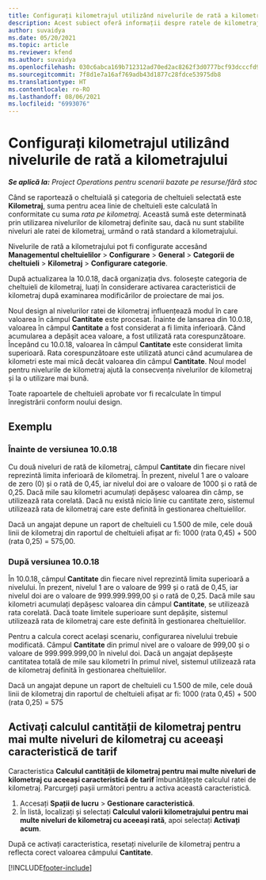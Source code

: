 ```yaml
---
title: Configurați kilometrajul utilizând nivelurile de rată a kilometrajului
description: Acest subiect oferă informații despre ratele de kilometraj și nivelurile de kilometraj.
author: suvaidya
ms.date: 05/20/2021
ms.topic: article
ms.reviewer: kfend
ms.author: suvaidya
ms.openlocfilehash: 030c6abca169b712312ad70ed2ac8262f3d0777bcf93dcccfd956f2f9e0ea77c
ms.sourcegitcommit: 7f8d1e7a16af769adb43d1877c28fdce53975db8
ms.translationtype: HT
ms.contentlocale: ro-RO
ms.lasthandoff: 08/06/2021
ms.locfileid: "6993076"
---
```

# <a name="set-up-mileage-using-mileage-rate-tiers"></a>Configurați kilometrajul utilizând nivelurile de rată a kilometrajului

_**Se aplică la:** Project Operations pentru scenarii bazate pe resurse/fără stoc_

Când se raportează o cheltuială și categoria de cheltuieli selectată este **Kilometraj**, suma pentru acea linie de cheltuieli este calculată în conformitate cu suma *rata pe kilometraj*. Această sumă este determinată prin utilizarea nivelurilor de kilometraj definite sau, dacă nu sunt stabilite niveluri ale ratei de kilometraj, urmând o rată standard a kilometrajului. 

Nivelurile de rată a kilometrajului pot fi configurate accesând **Managementul cheltuielilor** > **Configurare** > **General** > **Categorii de cheltuieli** > **Kilometraj** > **Configurare categorie**.

După actualizarea la 10.0.18, dacă organizația dvs. folosește categoria de cheltuieli de kilometraj, luați în considerare activarea caracteristicii de kilometraj după examinarea modificărilor de proiectare de mai jos. 

Noul design al nivelurilor ratei de kilometraj influențează modul în care valoarea în câmpul **Cantitate** este procesat. Înainte de lansarea din 10.0.18, valoarea în câmpul **Cantitate** a fost considerat a fi limita inferioară. Când acumularea a depășit acea valoare, a fost utilizată rata corespunzătoare.  Începând cu 10.0.18, valoarea în câmpul **Cantitate** este considerat limita superioară. Rata corespunzătoare este utilizată atunci când acumularea de kilometri este mai mică decât valoarea din câmpul **Cantitate**.  Noul model pentru nivelurile de kilometraj ajută la consecvența nivelurilor de kilometraj și la o utilizare mai bună.   

Toate rapoartele de cheltuieli aprobate vor fi recalculate în timpul înregistrării conform noului design.

## <a name="example"></a>Exemplu
 
### <a name="before-version-10018"></a>Înainte de versiunea 10.0.18
Cu două niveluri de rată de kilometraj, câmpul **Cantitate** din fiecare nivel reprezintă limita inferioară de kilometraj. În prezent, nivelul 1 are o valoare de zero (0) și o rată de 0,45, iar nivelul doi are o valoare de 1000 și o rată de 0,25. Dacă mile sau kilometri acumulați depășesc valoarea din câmp, se utilizează rata corelată. Dacă nu există nicio linie cu cantitate zero, sistemul utilizează rata de kilometraj care este definită în gestionarea cheltuielilor. 
 
Dacă un angajat depune un raport de cheltuieli cu 1.500 de mile, cele două linii de kilometraj din raportul de cheltuieli afișat ar fi: 1000 (rata 0,45) + 500 (rata 0,25) = 575,00.

### <a name="after-version-10018"></a>După versiunea 10.0.18
În 10.0.18, câmpul **Cantitate** din fiecare nivel reprezintă limita superioară a nivelului. În prezent, nivelul 1 are o valoare de 999 și o rată de 0,45, iar nivelul doi are o valoare de 999.999.999,00 și o rată de 0,25. Dacă mile sau kilometri acumulați depășesc valoarea din câmpul **Cantitate**, se utilizează rata corelată. Dacă toate limitele superioare sunt depășite, sistemul utilizează rata de kilometraj care este definită în gestionarea cheltuielilor. 
 
Pentru a calcula corect același scenariu, configurarea nivelului trebuie modificată. Câmpul **Cantitate** din primul nivel are o valoare de 999,00 și o valoare de 999.999.999,00 în nivelul doi. Dacă un angajat depășește cantitatea totală de mile sau kilometri în primul nivel, sistemul utilizează rata de kilometraj definită în gestionarea cheltuielilor. 
  
Dacă un angajat depune un raport de cheltuieli cu 1.500 de mile, cele două linii de kilometraj din raportul de cheltuieli afișat ar fi: 1000 (rata 0,45) + 500 (rata 0,25) = 575

## <a name="enable-the-mileage-amount-calculation-for-multiple-mileage-tiers-with-same-rate-feature"></a>Activați calculul cantității de kilometraj pentru mai multe niveluri de kilometraj cu aceeași caracteristică de tarif

Caracteristica **Calculul cantității de kilometraj pentru mai multe niveluri de kilometraj cu aceeași caracteristică de tarif** îmbunătățește calculul ratei de kilometraj. Parcurgeți pașii următori pentru a activa această caracteristică.

1. Accesați **Spații de lucru** > **Gestionare caracteristică**. 
2. În listă, localizați și selectați **Calculul valorii kilometrajului pentru mai multe niveluri de kilometraj cu aceeași rată**, apoi selectați **Activați acum**.

După ce activați caracteristica, resetați nivelurile de kilometraj pentru a reflecta corect valoarea câmpului **Cantitate**. 


[!INCLUDE[footer-include](../includes/footer-banner.md)]

